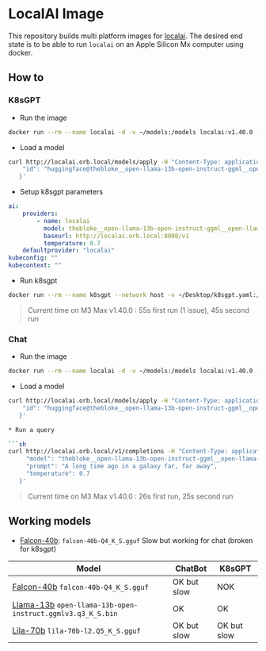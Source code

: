 # LocalAI Image

This repository builds multi platform images for [localai](https://localai.io/).
The desired end state is to be able to run `localai` on an Apple Silicon Mx computer using docker.

## How to

### K8sGPT

* Run the image

```sh
docker run --rm --name localai -d -v ~/models:/models localai:v1.40.0 --threads 16 --models-path /model
```

* Load a model
```sh
curl http://localai.orb.local/models/apply -H "Content-Type: application/json" -d '{
    "id": "huggingface@thebloke__open-llama-13b-open-instruct-ggml__open-llama-13b-open-instruct.ggmlv3.q3_k_m.bin"
   }'
```

* Setup k8sgpt parameters
```yaml
ai:
    providers:
        - name: localai
          model: thebloke__open-llama-13b-open-instruct-ggml__open-llama-13b-open-instruct.ggmlv3.q3_k_m.bin
          baseurl: http://localai.orb.local:8080/v1
          temperature: 0.7
    defaultprovider: "localai"
kubeconfig: ""
kubecontext: ""
```

* Run k8sgpt
```sh
docker run --rm --name k8sgpt --network host -v ~/Desktop/k8sgpt.yaml:/home/root/.k8sgpt.yaml -v ~/.kube/config:/home/root/config ghcr.io/k8sgpt-ai/k8sgpt:dev-202311291513 analyze --backend localai --kubeconfig "/home/root/config" --config "/home/root/.k8sgpt.yaml" -e
```

> Current time on M3 Max v1.40.0 : 55s first run (1 issue), 45s second run

### Chat

* Run the image

```sh
docker run --rm --name localai -d -v ~/models:/models localai:v1.40.0 --threads 16 --models-path /model
```

* Load a model
```sh
curl http://localai.orb.local/models/apply -H "Content-Type: application/json" -d '{
    "id": "huggingface@thebloke__open-llama-13b-open-instruct-ggml__open-llama-13b-open-instruct.ggmlv3.q3_k_m.bin"
   }'

* Run a query

```sh
curl http://localai.orb.local/v1/completions -H "Content-Type: application/json" -d '{
     "model": "thebloke__open-llama-13b-open-instruct-ggml__open-llama-13b-open-instruct.ggmlv3.q3_k_m.bin",
     "prompt": "A long time ago in a galaxy far, far away",
     "temperature": 0.7
   }'
```
> Current time on M3 Max v1.40.0 : 26s first run, 25s second run

## Working models

* [Falcon-40b](https://huggingface.co/YokaiKoibito/falcon-40b-GGUF/tree/main): `falcon-40b-Q4_K_S.gguf` Slow but working for chat (broken for k8sgpt)

| Model    | ChatBot    | K8sGPT    |
|---------------- | --------------- | --------------- |
| [Falcon-40b](https://huggingface.co/YokaiKoibito/falcon-40b-GGUF)   `falcon-40b-Q4_K_S.gguf` | OK but slow    | NOK    |
| [Llama-13b](TheBloke/open-llama-13b-open-instruct-GGML) `open-llama-13b-open-instruct.ggmlv3.q3_K_S.bin` | OK | OK |
| [Lila-70b](https://huggingface.co/TheBloke/Lila-70B-L2-GGUF) `lila-70b-l2.Q5_K_S.gguf` | OK but slow | OK but slow  |

